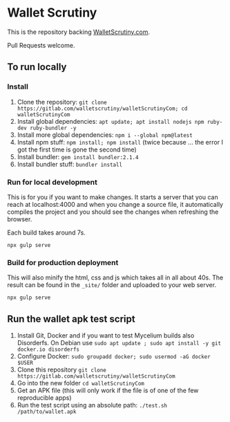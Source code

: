 Wallet Scrutiny
===============

This is the repository backing [WalletScrutiny.com](https://walletscrutiny.com/).

Pull Requests welcome.

## To run locally

### Install

1. Clone the repository: `git clone https://gitlab.com/walletscrutiny/walletScrutinyCom; cd walletScrutinyCom`
1. Install global dependencies: `apt update; apt install nodejs npm ruby-dev ruby-bundler -y`
1. Install more global dependencies: `npm i --global npm@latest`
1. Install npm stuff: `npm install; npm install` (twice because ... the error I
   got the first time is gone the second time)
1. Install bundler: `gem install bundler:2.1.4`
1. Install bundler stuff: `bundler install`

### Run for local development

This is for you if you want to make changes. It starts a server that you can
reach at localhost:4000 and when you change a source file, it automatically
compiles the project and you should see the changes when refreshing the browser.

Each build takes around 7s.

```
npx gulp serve
```

### Build for production deployment

This will also minify the html, css and js which takes all in all about 40s. The
result can be found in the `_site/` folder and uploaded to your web server.

```
npx gulp serve
```

## Run the wallet apk test script

1. Install Git, Docker and if you want to test Mycelium builds also Disorderfs.
   On Debian use `sudo apt update ; sudo apt install -y git docker.io disorderfs`
1. Configure Docker: `sudo groupadd docker; sudo usermod -aG docker $USER`
1. Clone this repository `git clone https://gitlab.com/walletscrutiny/walletScrutinyCom`
1. Go into the new folder `cd walletScrutinyCom`
1. Get an APK file (this will only work if the file is of one of the few
   reproducible apps)
1. Run the test script using an absolute path: `./test.sh /path/to/wallet.apk`
